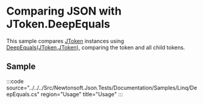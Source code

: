 ﻿# Comparing JSON with JToken.DeepEquals

This sample compares [JToken](/api/newtonsoft/json/linq/jtoken/) instances using [DeepEquals(JToken,JToken)](/api/newtonsoft/json/linq/jtoken/#method-deepequals), comparing the token and all child tokens.

## Sample

:::code source="../../../Src/Newtonsoft.Json.Tests/Documentation/Samples/Linq/DeepEquals.cs" region="Usage" title="Usage" :::
